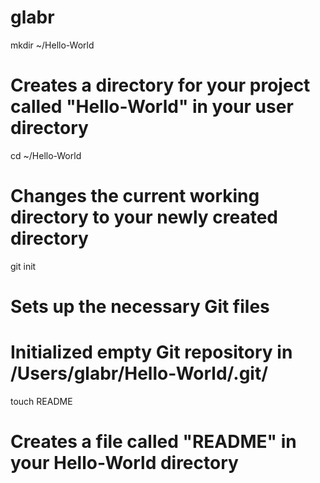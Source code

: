 glabr
=====
mkdir ~/Hello-World
# Creates a directory for your project called "Hello-World" in your user directory

cd ~/Hello-World
# Changes the current working directory to your newly created directory

git init
# Sets up the necessary Git files
# Initialized empty Git repository in /Users/glabr/Hello-World/.git/

touch README
# Creates a file called "README" in your Hello-World directory
